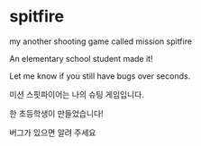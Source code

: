 # spitfire
my another shooting game called mission spitfire

An elementary school student made it!

Let me know if you still have bugs over seconds.

미션 스핏파이어는 나의 슈팅 게임입니다.

한 초등학생이 만들었습니다!

버그가 있으면 알려 주세요
